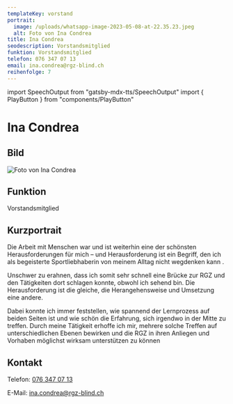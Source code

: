 ```yaml
---
templateKey: vorstand
portrait:
  image: /uploads/whatsapp-image-2023-05-08-at-22.35.23.jpeg
  alt: Foto von Ina Condrea
title: Ina Condrea
seodescription: Vorstandsmitglied
funktion: Vorstandsmitglied
telefon: 076 347 07 13
email: ina.condrea@rgz-blind.ch
reihenfolge: 7
---
```

import SpeechOutput from "gatsby-mdx-tts/SpeechOutput"
import { PlayButton } from "components/PlayButton"

<SpeechOutput id="vorstand-ina-condrea" customPlayButton={PlayButton}>

# Ina Condrea
## Bild

![Foto von Ina Condrea](/uploads/whatsapp-image-2023-05-08-at-22.35.23.jpeg "Bild von Ina Condrea")



## Funktion


Vorstandsmitglied

## Kurzportrait
Die Arbeit mit Menschen war und ist weiterhin eine der schönsten
Herausforderungen für mich
–
und Herausforderung ist ein Begriff, den
ich als begeisterte Sportliebhaberin von meinem Alltag nicht
wegdenken
kann
.

Unschwer zu erahnen, dass ich somit sehr schnell eine Brücke zur RGZ
und den Tätigkeiten dort schlagen konnte, obwohl ich sehend bin. Die
Herausforderung ist die gleiche, die Herangehensweise und Umsetzung
eine andere. 

Dabei konnte ich immer
feststellen, wie spannend der Lernprozess auf beiden Seiten ist und wie
schön die Erfahrung, sich irgendwo in der
Mitte zu treffen.
Durch meine Tätigkeit erhoffe ich mir, mehrere solche Treffen auf
unterschiedlichen Ebenen bewirken und die RGZ in ihren Anliegen
und
Vorhaben möglichst wirksam unterstützen zu können



## Kontakt

Telefon: [076 347 07 13](<tel:076 347 07 13>)

E-Mail: [ina.condrea@rgz-blind.ch](mailto:ina.condrea@rgz-blind.ch)

</SpeechOutput>